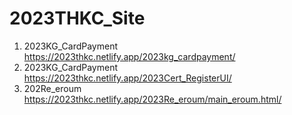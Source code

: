 # 2023THKC_Site
1. 2023KG_CardPayment https://2023thkc.netlify.app/2023kg_cardpayment/
2. 2023KG_CardPayment https://2023thkc.netlify.app/2023Cert_RegisterUI/
3. 202Re_eroum https://2023thkc.netlify.app/2023Re_eroum/main_eroum.html/



